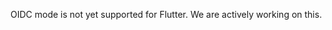 <amplify-callout>

OIDC mode is not yet supported for Flutter. We are actively working on this. 

</amplify-callout>